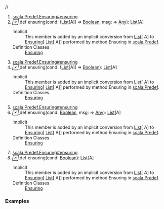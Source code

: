 //
<ol>
<li><a href="https://www.scala-lang.org/api/2.12.3/scala/collection/immutable/List.html#ensuring(cond:A=>Boolean,msg:=>Any):A">scala.Predef.Ensuring#ensuring</a></li>
<li name="scala.Predef.Ensuring#ensuring" visbl="pub" class="indented0 " data-isabs="false" fullcomment="yes" group="Ungrouped"> <a id="ensuring(cond:A=>Boolean,msg:=>Any):A"></a><a id="ensuring((List[A])⇒Boolean,⇒Any):List[A]"></a> <span class="permalink"> <a href="../../../scala/collection/immutable/List.html#ensuring(cond:A=>Boolean,msg:=>Any):A" title="Permalink"> <i class="material-icons"></i> </a> </span> <span class="modifier_kind"> <span class="modifier"></span> <span class="kind">def</span> </span> <span class="symbol"> <span class="implicit">ensuring</span><span class="params">(<span name="cond">cond: (<a href="" class="extype" name="scala.collection.immutable.List">List</a>[<span class="extype" name="scala.collection.immutable.List.A">A</span>]) ⇒ <a href="../../Boolean.html" class="extype" name="scala.Boolean">Boolean</a></span>, <span name="msg">msg: ⇒ <a href="../../Any.html" class="extype" name="scala.Any">Any</a></span>)</span><span class="result">: <a href="" class="extype" name="scala.collection.immutable.List">List</a>[<span class="extype" name="scala.collection.immutable.List.A">A</span>]</span> </span> 
 <div class="fullcomment">
  <dl class="attributes block"> 
   <dt class="implicit">
    Implicit
   </dt>
   <dd>
     This member is added by an implicit conversion from 
    <a href="" class="extype" name="scala.collection.immutable.List">List</a>[
    <span class="extype" name="scala.collection.immutable.List.A">A</span>] to 
    <a href="../../Predef$$Ensuring.html" class="extype" name="scala.Predef.Ensuring">Ensuring</a>[
    <a href="" class="extype" name="scala.collection.immutable.List">List</a>[
    <span class="extype" name="scala.collection.immutable.List.A">A</span>]] performed by method Ensuring in 
    <a href="../../Predef$.html" class="extype" name="scala.Predef">scala.Predef</a>. 
   </dd>
   <dt>
    Definition Classes
   </dt>
   <dd>
    <a href="../../Predef$$Ensuring.html" class="extype" name="scala.Predef.Ensuring">Ensuring</a>
   </dd>
  </dl>
 </div> </li>
        

<li><a href="https://www.scala-lang.org/api/2.12.3/scala/collection/immutable/List.html#ensuring(cond:A=>Boolean):A">scala.Predef.Ensuring#ensuring</a></li>
<li name="scala.Predef.Ensuring#ensuring" visbl="pub" class="indented0 " data-isabs="false" fullcomment="yes" group="Ungrouped"> <a id="ensuring(cond:A=>Boolean):A"></a><a id="ensuring((List[A])⇒Boolean):List[A]"></a> <span class="permalink"> <a href="../../../scala/collection/immutable/List.html#ensuring(cond:A=>Boolean):A" title="Permalink"> <i class="material-icons"></i> </a> </span> <span class="modifier_kind"> <span class="modifier"></span> <span class="kind">def</span> </span> <span class="symbol"> <span class="implicit">ensuring</span><span class="params">(<span name="cond">cond: (<a href="" class="extype" name="scala.collection.immutable.List">List</a>[<span class="extype" name="scala.collection.immutable.List.A">A</span>]) ⇒ <a href="../../Boolean.html" class="extype" name="scala.Boolean">Boolean</a></span>)</span><span class="result">: <a href="" class="extype" name="scala.collection.immutable.List">List</a>[<span class="extype" name="scala.collection.immutable.List.A">A</span>]</span> </span> 
 <div class="fullcomment">
  <dl class="attributes block"> 
   <dt class="implicit">
    Implicit
   </dt>
   <dd>
     This member is added by an implicit conversion from 
    <a href="" class="extype" name="scala.collection.immutable.List">List</a>[
    <span class="extype" name="scala.collection.immutable.List.A">A</span>] to 
    <a href="../../Predef$$Ensuring.html" class="extype" name="scala.Predef.Ensuring">Ensuring</a>[
    <a href="" class="extype" name="scala.collection.immutable.List">List</a>[
    <span class="extype" name="scala.collection.immutable.List.A">A</span>]] performed by method Ensuring in 
    <a href="../../Predef$.html" class="extype" name="scala.Predef">scala.Predef</a>. 
   </dd>
   <dt>
    Definition Classes
   </dt>
   <dd>
    <a href="../../Predef$$Ensuring.html" class="extype" name="scala.Predef.Ensuring">Ensuring</a>
   </dd>
  </dl>
 </div> </li>
        

<li><a href="https://www.scala-lang.org/api/2.12.3/scala/collection/immutable/List.html#ensuring(cond:Boolean,msg:=>Any):A">scala.Predef.Ensuring#ensuring</a></li>
<li name="scala.Predef.Ensuring#ensuring" visbl="pub" class="indented0 " data-isabs="false" fullcomment="yes" group="Ungrouped"> <a id="ensuring(cond:Boolean,msg:=>Any):A"></a><a id="ensuring(Boolean,⇒Any):List[A]"></a> <span class="permalink"> <a href="../../../scala/collection/immutable/List.html#ensuring(cond:Boolean,msg:=>Any):A" title="Permalink"> <i class="material-icons"></i> </a> </span> <span class="modifier_kind"> <span class="modifier"></span> <span class="kind">def</span> </span> <span class="symbol"> <span class="implicit">ensuring</span><span class="params">(<span name="cond">cond: <a href="../../Boolean.html" class="extype" name="scala.Boolean">Boolean</a></span>, <span name="msg">msg: ⇒ <a href="../../Any.html" class="extype" name="scala.Any">Any</a></span>)</span><span class="result">: <a href="" class="extype" name="scala.collection.immutable.List">List</a>[<span class="extype" name="scala.collection.immutable.List.A">A</span>]</span> </span> 
 <div class="fullcomment">
  <dl class="attributes block"> 
   <dt class="implicit">
    Implicit
   </dt>
   <dd>
     This member is added by an implicit conversion from 
    <a href="" class="extype" name="scala.collection.immutable.List">List</a>[
    <span class="extype" name="scala.collection.immutable.List.A">A</span>] to 
    <a href="../../Predef$$Ensuring.html" class="extype" name="scala.Predef.Ensuring">Ensuring</a>[
    <a href="" class="extype" name="scala.collection.immutable.List">List</a>[
    <span class="extype" name="scala.collection.immutable.List.A">A</span>]] performed by method Ensuring in 
    <a href="../../Predef$.html" class="extype" name="scala.Predef">scala.Predef</a>. 
   </dd>
   <dt>
    Definition Classes
   </dt>
   <dd>
    <a href="../../Predef$$Ensuring.html" class="extype" name="scala.Predef.Ensuring">Ensuring</a>
   </dd>
  </dl>
 </div> </li>
        

<li><a href="https://www.scala-lang.org/api/2.12.3/scala/collection/immutable/List.html#ensuring(cond:Boolean):A">scala.Predef.Ensuring#ensuring</a></li>
<li name="scala.Predef.Ensuring#ensuring" visbl="pub" class="indented0 " data-isabs="false" fullcomment="yes" group="Ungrouped"> <a id="ensuring(cond:Boolean):A"></a><a id="ensuring(Boolean):List[A]"></a> <span class="permalink"> <a href="../../../scala/collection/immutable/List.html#ensuring(cond:Boolean):A" title="Permalink"> <i class="material-icons"></i> </a> </span> <span class="modifier_kind"> <span class="modifier"></span> <span class="kind">def</span> </span> <span class="symbol"> <span class="implicit">ensuring</span><span class="params">(<span name="cond">cond: <a href="../../Boolean.html" class="extype" name="scala.Boolean">Boolean</a></span>)</span><span class="result">: <a href="" class="extype" name="scala.collection.immutable.List">List</a>[<span class="extype" name="scala.collection.immutable.List.A">A</span>]</span> </span> 
 <div class="fullcomment">
  <dl class="attributes block"> 
   <dt class="implicit">
    Implicit
   </dt>
   <dd>
     This member is added by an implicit conversion from 
    <a href="" class="extype" name="scala.collection.immutable.List">List</a>[
    <span class="extype" name="scala.collection.immutable.List.A">A</span>] to 
    <a href="../../Predef$$Ensuring.html" class="extype" name="scala.Predef.Ensuring">Ensuring</a>[
    <a href="" class="extype" name="scala.collection.immutable.List">List</a>[
    <span class="extype" name="scala.collection.immutable.List.A">A</span>]] performed by method Ensuring in 
    <a href="../../Predef$.html" class="extype" name="scala.Predef">scala.Predef</a>. 
   </dd>
   <dt>
    Definition Classes
   </dt>
   <dd>
    <a href="../../Predef$$Ensuring.html" class="extype" name="scala.Predef.Ensuring">Ensuring</a>
   </dd>
  </dl>
 </div> </li>
        </ol>


### Examples





























